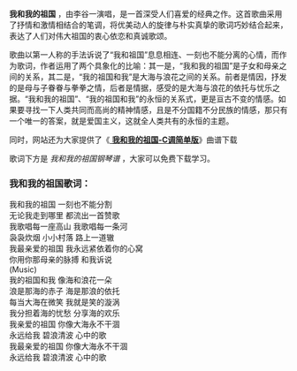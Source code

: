 

**我和我的祖国**
，由李谷一演唱，是一首深受人们喜爱的经典之作。这首歌曲采用了抒情和激情相结合的笔调，将优美动人的旋律与朴实真挚的歌词巧妙结合起来，表达了人们对伟大祖国的衷心依恋和真诚歌颂。  
  
歌曲以第一人称的手法诉说了“我和祖国”息息相连、一刻也不能分离的心情，而作为歌词，作者运用了两个具象化的比喻：其一是，“我和我的祖国”是子女和母亲之间的关系，其二是，“我的祖国和我”是大海与浪花之间的关系。前者是情因，抒发的是母与子眷眷与拳拳之情，后者是情据，感受的是大海与浪花的依托与忧乐之据。“我和我的祖国”、“我的祖国和我”的永恒的关系式，更是亘古不变的情感。如果要寻找一下人类共同而高尚的精神情感，且是不分国籍不分民族的情感，那只有一个唯一的答案，就是爱国主义，这就全人类共有的永恒的主题。  
  
同时，网站还为大家提供了《[ **我和我的祖国-C调简单版**](Music-1193-我和我的祖国-C调简单版.html "我和我的祖国-
C调简单版")》曲谱下载  
  
歌词下方是 _我和我的祖国钢琴谱_ ，大家可以免费下载学习。  

### 我和我的祖国歌词：

我和我的祖国 一刻也不能分割  
无论我走到哪里 都流出一首赞歌  
我歌唱每一座高山 我歌唱每一条河  
袅袅炊烟 小小村落 路上一道辙  
我最亲爱的祖国 我永远紧依着你的心窝  
你用你那母亲的脉搏 和我诉说  
(Music)  
我的祖国和我 像海和浪花一朵  
浪是那海的赤子 海是那浪的依托  
每当大海在微笑 我就是笑的漩涡  
我分担着海的忧愁 分享海的欢乐  
我亲爱的祖国 你像大海永不干涸  
永远给我 碧浪清波 心中的歌  
我最亲爱的祖国 你像大海永不干涸  
永远给我 碧浪清波 心中的歌

